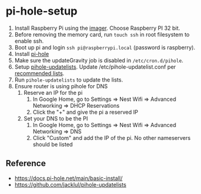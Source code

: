 # pi-hole-setup

1. Install Raspberry Pi using the [imager](https://www.raspberrypi.org/software/). Choose Raspberry PI 32 bit.
1. Before removing the memory card, run `touch ssh` in root filesystem to enable ssh.
1. Boot up pi and login `ssh pi@raspberrypi.local` (password is raspberry).
1. Install [pi-hole](https://docs.pi-hole.net/main/basic-install/)
1. Make sure the updateGravity job is disabled in `/etc/cron.d/pihole`.
1. Setup [pihole-updatelists](https://github.com/jacklul/pihole-updatelists). Update /etc/pihole-updatelist.conf per [recommended lists](https://github.com/jacklul/pihole-updatelists#recommended-lists).
1. Run `pihole-updatelists` to update the lists.
1. Ensure router is using pihole for DNS
    1. Reserve an IP for the pi
        1. In Google Home, go to Settings => Nest Wifi => Advanced Networking => DHCP Reservations
        1. Click the "+" and give the pi a reserved IP
    1. Set your DNS to be the PI
        1. In Google Home, go to Settings => Nest Wifi => Advanced Networking => DNS
        1. Click "Custom" and add the IP of the pi. No other nameservers should be listed


## Reference

- https://docs.pi-hole.net/main/basic-install/
- https://github.com/jacklul/pihole-updatelists
